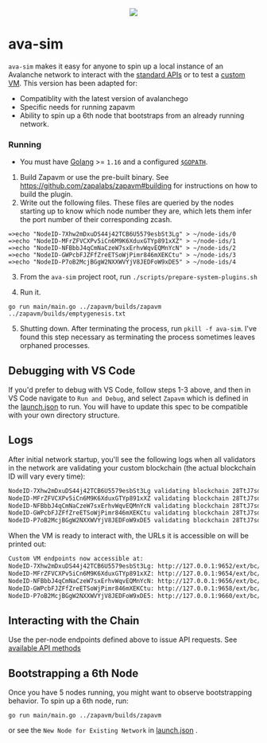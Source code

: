 <div align="center">
  <img src="resources/AvalancheLogoRed.png?raw=true">
</div>

# ava-sim
`ava-sim` makes it easy for anyone to spin up a local instance of an Avalanche network
to interact with the [standard APIs](https://docs.avax.network/build/avalanchego-apis)
or to test a [custom
VM](https://docs.avax.network/build/tutorials/platform/create-custom-blockchain). This version has been adapted for:
- Compatiblity with the latest version of avalanchego
- Specific needs for running zapavm
- Ability to spin up a 6th node that bootstraps from an already running network.

### Running

- You must have [Golang](https://golang.org/doc/install) >= `1.16` and a configured
[`$GOPATH`](https://github.com/golang/go/wiki/SettingGOPATH).

1. Build Zapavm or use the pre-built binary. See https://github.com/zapalabs/zapavm#building for instructions on how to build the plugin.
2. Write out the following files. These files are queried by the nodes starting up to know which node number they are, which lets them infer the port number of their corresponding zcash.

```
=>echo "NodeID-7Xhw2mDxuDS44j42TCB6U5579esbSt3Lg" > ~/node-ids/0
=>echo "NodeID-MFrZFVCXPv5iCn6M9K6XduxGTYp891xXZ" > ~/node-ids/1
=>echo "NodeID-NFBbbJ4qCmNaCzeW7sxErhvWqvEQMnYcN" > ~/node-ids/2
=>echo "NodeID-GWPcbFJZFfZreETSoWjPimr846mXEKCtu" > ~/node-ids/3
=>echo "NodeID-P7oB2McjBGgW2NXXWVYjV8JEDFoW9xDE5" > ~/node-ids/4
```

3. From the `ava-sim` project root, run `./scripts/prepare-system-plugins.sh`

4. Run it.
```
go run main/main.go ../zapavm/builds/zapavm ../zapavm/builds/emptygenesis.txt
```

5. Shutting down. After terminating the process, run `pkill -f ava-sim`. I've found this step necessary as terminating the process sometimes leaves orphaned processes.

## Debugging with VS Code

If you'd prefer to debug with VS Code, follow steps 1-3 above, and then in VS Code navigate to `Run and Debug`, and select `Zapavm` which is defined in the [launch.json](./.vscode/launch.json) to run. You will have to update this spec to be compatible with your own directory structure.

## Logs

After initial network startup,
you'll see the following logs when all validators in the network are validating
your custom blockchain (the actual blockchain ID will vary every time):
```txt
NodeID-7Xhw2mDxuDS44j42TCB6U5579esbSt3Lg validating blockchain 28TtJ7sdYvdgfj1CcXo5o3yXFMhKLrv4FQC9WhgSHgY6YNYRs2
NodeID-MFrZFVCXPv5iCn6M9K6XduxGTYp891xXZ validating blockchain 28TtJ7sdYvdgfj1CcXo5o3yXFMhKLrv4FQC9WhgSHgY6YNYRs2
NodeID-NFBbbJ4qCmNaCzeW7sxErhvWqvEQMnYcN validating blockchain 28TtJ7sdYvdgfj1CcXo5o3yXFMhKLrv4FQC9WhgSHgY6YNYRs2
NodeID-GWPcbFJZFfZreETSoWjPimr846mXEKCtu validating blockchain 28TtJ7sdYvdgfj1CcXo5o3yXFMhKLrv4FQC9WhgSHgY6YNYRs2
NodeID-P7oB2McjBGgW2NXXWVYjV8JEDFoW9xDE5 validating blockchain 28TtJ7sdYvdgfj1CcXo5o3yXFMhKLrv4FQC9WhgSHgY6YNYRs2
```

When the VM is ready to interact with, the URLs it is accessible on will be
printed out:
```txt
Custom VM endpoints now accessible at:
NodeID-7Xhw2mDxuDS44j42TCB6U5579esbSt3Lg: http://127.0.0.1:9652/ext/bc/28TtJ7sdYvdgfj1CcXo5o3yXFMhKLrv4FQC9WhgSHgY6YNYRs2
NodeID-MFrZFVCXPv5iCn6M9K6XduxGTYp891xXZ: http://127.0.0.1:9654/ext/bc/28TtJ7sdYvdgfj1CcXo5o3yXFMhKLrv4FQC9WhgSHgY6YNYRs2
NodeID-NFBbbJ4qCmNaCzeW7sxErhvWqvEQMnYcN: http://127.0.0.1:9656/ext/bc/28TtJ7sdYvdgfj1CcXo5o3yXFMhKLrv4FQC9WhgSHgY6YNYRs2
NodeID-GWPcbFJZFfZreETSoWjPimr846mXEKCtu: http://127.0.0.1:9658/ext/bc/28TtJ7sdYvdgfj1CcXo5o3yXFMhKLrv4FQC9WhgSHgY6YNYRs2
NodeID-P7oB2McjBGgW2NXXWVYjV8JEDFoW9xDE5: http://127.0.0.1:9660/ext/bc/28TtJ7sdYvdgfj1CcXo5o3yXFMhKLrv4FQC9WhgSHgY6YNYRs2
```

## Interacting with the Chain

Use the per-node endpoints defined above to issue API requests. See [available API methods](https://github.com/zapalabs/zapavm#api)

## Bootstrapping a 6th Node

Once you have 5 nodes running, you might want to observe bootstrapping behavior. To spin up a 6th node, run:

```
go run main/main.go ../zapavm/builds/zapavm
```

or see the `New Node for Existing Network` in [launch.json](./.vscode/launch.json) .

